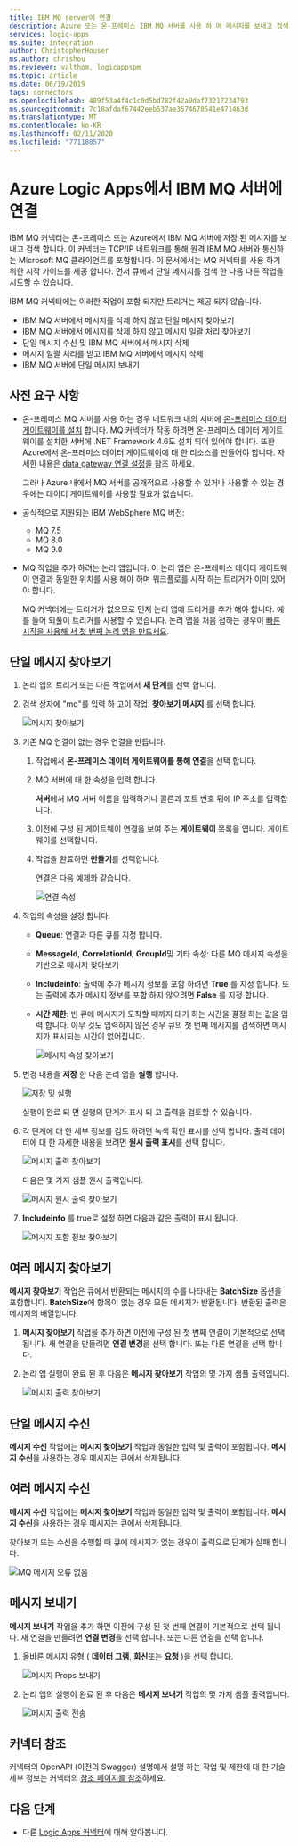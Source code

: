 ```yaml
---
title: IBM MQ server에 연결
description: Azure 또는 온-프레미스 IBM MQ 서버를 사용 하 여 메시지를 보내고 검색 하 고 Azure Logic Apps
services: logic-apps
ms.suite: integration
author: ChristopherHouser
ms.author: chrishou
ms.reviewer: valthom, logicappspm
ms.topic: article
ms.date: 06/19/2019
tags: connectors
ms.openlocfilehash: 489f53a4f4c1c0d5bd782f42a9daf73217234793
ms.sourcegitcommit: 7c18afdaf67442eeb537ae3574670541e471463d
ms.translationtype: MT
ms.contentlocale: ko-KR
ms.lasthandoff: 02/11/2020
ms.locfileid: "77118057"
---
```

# <a name="connect-to-an-ibm-mq-server-from-azure-logic-apps"></a>Azure Logic Apps에서 IBM MQ 서버에 연결

IBM MQ 커넥터는 온-프레미스 또는 Azure에서 IBM MQ 서버에 저장 된 메시지를 보내고 검색 합니다. 이 커넥터는 TCP/IP 네트워크를 통해 원격 IBM MQ 서버와 통신하는 Microsoft MQ 클라이언트를 포함합니다. 이 문서에서는 MQ 커넥터를 사용 하기 위한 시작 가이드를 제공 합니다. 먼저 큐에서 단일 메시지를 검색 한 다음 다른 작업을 시도할 수 있습니다.

IBM MQ 커넥터에는 이러한 작업이 포함 되지만 트리거는 제공 되지 않습니다.

- IBM MQ 서버에서 메시지를 삭제 하지 않고 단일 메시지 찾아보기
- IBM MQ 서버에서 메시지를 삭제 하지 않고 메시지 일괄 처리 찾아보기
- 단일 메시지 수신 및 IBM MQ 서버에서 메시지 삭제
- 메시지 일괄 처리를 받고 IBM MQ 서버에서 메시지 삭제
- IBM MQ 서버에 단일 메시지 보내기

## <a name="prerequisites"></a>사전 요구 사항

* 온-프레미스 MQ 서버를 사용 하는 경우 네트워크 내의 서버에 [온-프레미스 데이터 게이트웨이를 설치](../logic-apps/logic-apps-gateway-install.md) 합니다. MQ 커넥터가 작동 하려면 온-프레미스 데이터 게이트웨이를 설치한 서버에 .NET Framework 4.6도 설치 되어 있어야 합니다. 또한 Azure에서 온-프레미스 데이터 게이트웨이에 대 한 리소스를 만들어야 합니다. 자세한 내용은 [data gateway 연결 설정](../logic-apps/logic-apps-gateway-connection.md)을 참조 하세요.

  그러나 Azure 내에서 MQ 서버를 공개적으로 사용할 수 있거나 사용할 수 있는 경우에는 데이터 게이트웨이를 사용할 필요가 없습니다.

* 공식적으로 지원되는 IBM WebSphere MQ 버전:

  * MQ 7.5
  * MQ 8.0
  * MQ 9.0

* MQ 작업을 추가 하려는 논리 앱입니다. 이 논리 앱은 온-프레미스 데이터 게이트웨이 연결과 동일한 위치를 사용 해야 하며 워크플로를 시작 하는 트리거가 이미 있어야 합니다. 

  MQ 커넥터에는 트리거가 없으므로 먼저 논리 앱에 트리거를 추가 해야 합니다. 예를 들어 되풀이 트리거를 사용할 수 있습니다. 논리 앱을 처음 접하는 경우이 [빠른 시작을 사용해 서 첫 번째 논리 앱을 만드세요](../logic-apps/quickstart-create-first-logic-app-workflow.md). 

## <a name="browse-a-single-message"></a>단일 메시지 찾아보기

1. 논리 앱의 트리거 또는 다른 작업에서 **새 단계**를 선택 합니다. 

1. 검색 상자에 "mq"를 입력 하 고이 작업: **찾아보기 메시지** 를 선택 합니다.

   ![메시지 찾아보기](media/connectors-create-api-mq/Browse_message.png)

1. 기존 MQ 연결이 없는 경우 연결을 만듭니다.  

   1. 작업에서 **온-프레미스 데이터 게이트웨이를 통해 연결**을 선택 합니다.
   
   1. MQ 서버에 대 한 속성을 입력 합니다.  

      **서버**에서 MQ 서버 이름을 입력하거나 콜론과 포트 번호 뒤에 IP 주소를 입력합니다.
    
   1. 이전에 구성 된 게이트웨이 연결을 보여 주는 **게이트웨이** 목록을 엽니다. 게이트웨이를 선택합니다.
    
   1. 작업을 완료하면 **만들기**를 선택합니다. 
   
      연결은 다음 예제와 같습니다.

      ![연결 속성](media/connectors-create-api-mq/Connection_Properties.png)

1. 작업의 속성을 설정 합니다.

   * **Queue**: 연결과 다른 큐를 지정 합니다.

   * **MessageId**, **CorrelationId**, **GroupId**및 기타 속성: 다른 MQ 메시지 속성을 기반으로 메시지 찾아보기

   * **Includeinfo**: 출력에 추가 메시지 정보를 포함 하려면 **True** 를 지정 합니다. 또는 출력에 추가 메시지 정보를 포함 하지 않으려면 **False** 를 지정 합니다.

   * **시간 제한**: 빈 큐에 메시지가 도착할 때까지 대기 하는 시간을 결정 하는 값을 입력 합니다. 아무 것도 입력하지 않은 경우 큐의 첫 번째 메시지를 검색하면 메시지가 표시되는 시간이 없어집니다.

     ![메시지 속성 찾아보기](media/connectors-create-api-mq/Browse_message_Props.png)

1. 변경 내용을 **저장** 한 다음 논리 앱을 **실행** 합니다.

   ![저장 및 실행](media/connectors-create-api-mq/Save_Run.png)

   실행이 완료 되 면 실행의 단계가 표시 되 고 출력을 검토할 수 있습니다.

1. 각 단계에 대 한 세부 정보를 검토 하려면 녹색 확인 표시를 선택 합니다. 출력 데이터에 대 한 자세한 내용을 보려면 **원시 출력 표시**를 선택 합니다.

   ![메시지 출력 찾아보기](media/connectors-create-api-mq/Browse_message_output.png)  

   다음은 몇 가지 샘플 원시 출력입니다.

   ![메시지 원시 출력 찾아보기](media/connectors-create-api-mq/Browse_message_raw_output.png)

1. **Includeinfo** 를 true로 설정 하면 다음과 같은 출력이 표시 됩니다.

   ![메시지 포함 정보 찾아보기](media/connectors-create-api-mq/Browse_message_Include_Info.png)

## <a name="browse-multiple-messages"></a>여러 메시지 찾아보기

**메시지 찾아보기** 작업은 큐에서 반환되는 메시지의 수를 나타내는 **BatchSize** 옵션을 포함합니다.  **BatchSize**에 항목이 없는 경우 모든 메시지가 반환됩니다. 반환된 출력은 메시지의 배열입니다.

1. **메시지 찾아보기** 작업을 추가 하면 이전에 구성 된 첫 번째 연결이 기본적으로 선택 됩니다. 새 연결을 만들려면 **연결 변경**을 선택 합니다. 또는 다른 연결을 선택 합니다.

1. 논리 앱 실행이 완료 된 후 다음은 **메시지 찾아보기** 작업의 몇 가지 샘플 출력입니다.

   ![메시지 출력 찾아보기](media/connectors-create-api-mq/Browse_messages_output.png)

## <a name="receive-single-message"></a>단일 메시지 수신

**메시지 수신** 작업에는 **메시지 찾아보기** 작업과 동일한 입력 및 출력이 포함됩니다. **메시지 수신**을 사용하는 경우 메시지는 큐에서 삭제됩니다.

## <a name="receive-multiple-messages"></a>여러 메시지 수신

**메시지 수신** 작업에는 **메시지 찾아보기** 작업과 동일한 입력 및 출력이 포함됩니다. **메시지 수신**을 사용하는 경우 메시지는 큐에서 삭제됩니다.

찾아보기 또는 수신을 수행할 때 큐에 메시지가 없는 경우이 출력으로 단계가 실패 합니다.  

![MQ 메시지 오류 없음](media/connectors-create-api-mq/MQ_No_Msg_Error.png)

## <a name="send-message"></a>메시지 보내기

**메시지 보내기** 작업을 추가 하면 이전에 구성 된 첫 번째 연결이 기본적으로 선택 됩니다. 새 연결을 만들려면 **연결 변경**을 선택 합니다. 또는 다른 연결을 선택 합니다.

1. 올바른 메시지 유형 ( **데이터 그램**, **회신**또는 **요청** )을 선택 합니다.  

   ![메시지 Props 보내기](media/connectors-create-api-mq/Send_Msg_Props.png)

1. 논리 앱의 실행이 완료 된 후 다음은 **메시지 보내기** 작업의 몇 가지 샘플 출력입니다.

   ![메시지 출력 전송](media/connectors-create-api-mq/Send_Msg_Output.png)

## <a name="connector-reference"></a>커넥터 참조

커넥터의 OpenAPI (이전의 Swagger) 설명에서 설명 하는 작업 및 제한에 대 한 기술 세부 정보는 커넥터의 [참조 페이지를 참조](/connectors/mq/)하세요.

## <a name="next-steps"></a>다음 단계

* 다른 [Logic Apps 커넥터](../connectors/apis-list.md)에 대해 알아봅니다.
